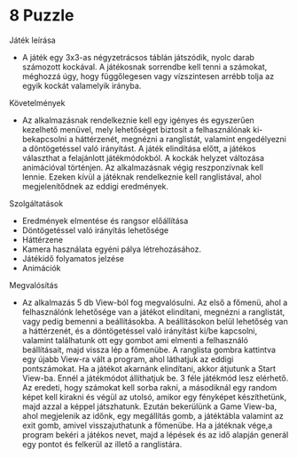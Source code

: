 # 8 Puzzle

Játék leírása

- A játék egy 3x3-as négyzetrácsos táblán játszódik, nyolc darab számozott kockával. A játékosnak sorrendbe kell tenni a számokat, méghozzá úgy, hogy függőlegesen vagy vízszintesen arrébb tolja az egyik kockát valamelyik irányba.

Követelmények

- Az alkalmazásnak rendelkeznie kell egy igényes és egyszerűen kezelhető menüvel, mely lehetőséget biztosít a felhasználónak ki-bekapcsolni a háttérzenét, megnézni a ranglistát, valamint engedélyezni a döntögetéssel való irányítást. A játék elindítása előtt, a játékos választhat a felajánlott játékmódokból. A kockák helyzet változása animációval történjen. Az alkalmazásnak végig reszponzívnak kell lennie. Ezeken kívül a játéknak rendelkeznie kell ranglistával, ahol megjelenítődnek az eddigi eredmények.

Szolgáltatások

- Eredmények elmentése és rangsor előállítása
- Döntögetéssel való irányítás lehetősége
- Háttérzene
- Kamera használata egyéni pálya létrehozásához.
- Játékidő folyamatos jelzése
- Animációk

Megvalósítás

- Az alkalmazás 5 db View-ból fog megvalósulni. Az első a főmenü, ahol a felhasználónk lehetősége van a játékot elindítani, megnézni a ranglistát, vagy pedig bemenni a beállításokba. A beállításokon belül lehetőség van a háttérzenét, és a döntögetéssel való irányítást ki/be kapcsolni, valamint találhatunk ott egy gombot ami elmenti a felhasználó beállításait, majd vissza lép a főmenübe. A ranglista gombra kattintva egy újabb View-ra vált a program, ahol láthatjuk az eddigi pontszámokat. Ha a játékot akarnánk elindítani, akkor átjutunk a Start View-ba. Ennél a játékmódot állíthatjuk be. 3 féle játékmód lesz elérhető. Az eredeti, hogy számokat kell sorba rakni, a másodiknál egy random képet kell kirakni és végül az utolsó, amikor egy fényképet készíthetünk, majd azzal a képpel játszhatunk. Ezután bekerülünk a Game View-ba, ahol megjelenik az időnk, egy megállítás gomb, a játéktábla valamint az exit gomb, amivel visszajuthatunk a főmenübe. Ha a játéknak vége,a program bekéri a játékos nevet, majd a lépések és az idő alapján generál egy pontot és felkerül az illető a ranglistára.
